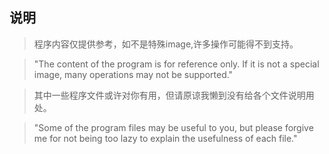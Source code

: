 ## 说明 

>程序内容仅提供参考，如不是特殊image,许多操作可能得不到支持。

>"The content of the program is for reference only. If it is not a special image, many operations may not be supported."

>其中一些程序文件或许对你有用，但请原谅我懒到没有给各个文件说明用处。

>"Some of the program files may be useful to you, but please forgive me for not being too lazy to explain the usefulness of each file."